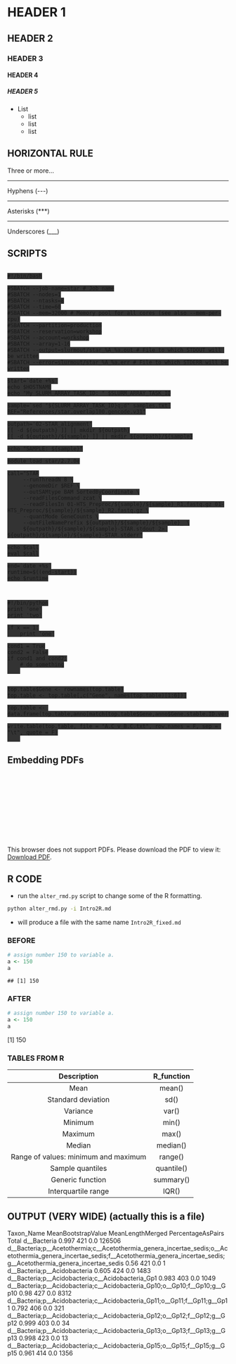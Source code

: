 # HEADER 1
## HEADER 2
### HEADER 3
#### HEADER 4
##### HEADER 5

+ List 
    - list
    - list 
    - list



## HORIZONTAL RULE
Three or more...

---

Hyphens (---)

*** 

Asterisks (***)

___

Underscores (___)



## SCRIPTS

<pre class="prettyprint"><code class="language-sh" style="background-color:333333">
#!/bin/bash

#SBATCH --job-name=star # Job name
#SBATCH --nodes=1
#SBATCH --ntasks=8
#SBATCH --time=60
#SBATCH --mem=32000 # Memory pool for all cores (see also --mem-per-cpu)
#SBATCH --partition=production
#SBATCH --reservation=workshop
#SBATCH --account=workshop
#SBATCH --array=1-16
#SBATCH --output=slurmout/star_%A_%a.out # File to which STDOUT will be written
#SBATCH --error=slurmout/star_%A_%a.err # File to which STDERR will be written

start=`date +%s`
echo $HOSTNAME
echo "My SLURM_ARRAY_TASK_ID: " $SLURM_ARRAY_TASK_ID

sample=`sed "${SLURM_ARRAY_TASK_ID}q;d" samples.txt`
REF="References/star.overlap100.gencode.v31"

outpath='02-STAR_alignment'
[[ -d ${outpath} ]] || mkdir ${outpath}
[[ -d ${outpath}/${sample} ]] || mkdir ${outpath}/${sample}

echo "SAMPLE: ${sample}"

module load star/2.7.0e

call="STAR
     --runThreadN 8 \
     --genomeDir $REF \
     --outSAMtype BAM SortedByCoordinate \
     --readFilesCommand zcat \
     --readFilesIn 01-HTS_Preproc/${sample}/${sample}_R1.fastq.gz 01-HTS_Preproc/${sample}/${sample}_R2.fastq.gz \
     --quantMode GeneCounts \
     --outFileNamePrefix ${outpath}/${sample}/${sample}_ \
     ${outpath}/${sample}/${sample}-STAR.stdout 2> ${outpath}/${sample}/${sample}-STAR.stderr"

echo $call
eval $call

end=`date +%s`
runtime=$((end-start))
echo $runtime

</code></pre>

<pre class="prettyprint"><code class="language-py" style="background-color:333333">
#!/bin/python
print 'one'
print 'two'

if x == 1:
    print 'one'

cond1 = True
cond2 = False
if cond1 and cond2:
    # do something
    
</code></pre>

<pre class="prettyprint"><code class="language-R" style="background-color:333333">
top.table$Gene <- rownames(top.table)
top.table <- top.table[,c("Gene", names(top.table)[1:6])]

top.table <- data.frame(top.table,anno[match(top.table$Gene,anno$Gene.stable.ID.version),],logcpm[match(top.table$Gene,rownames(logcpm)),])

write.table(top.table, file = "A.C_v_B.C.txt", row.names = F, sep = "\t", quote = F)
    
</code></pre>

## Embedding PDFs
<object data="https://docs.conda.io/projects/conda/en/4.6.0/_downloads/52a95608c49671267e40c689e0bc00ca/conda-cheatsheet.pdf" type="application/pdf" width="700px" height="700px">
    <embed src="https://docs.conda.io/projects/conda/en/4.6.0/_downloads/52a95608c49671267e40c689e0bc00ca/conda-cheatsheet.pdf">
        <p>This browser does not support PDFs. Please download the PDF to view it: <a href="http://yoursite.com/the.pdf">Download PDF</a>.</p>
    </embed>
</object>



## R CODE
- run the `alter_rmd.py` script to change some of the R formatting.
```bash
python alter_rmd.py -i Intro2R.md
```
- will produce a file with the same name `Intro2R_fixed.md`

### BEFORE
```r
# assign number 150 to variable a.
a <- 150
a
```

```
## [1] 150
```

### AFTER
```r
# assign number 150 to variable a.
a <- 150
a
```
<div class='r_output'> [1] 150
</div>

### TABLES FROM R
<table class="table table-striped table-hover table-responsive" style="width: auto !important; margin-left: auto; margin-right: auto;">
 <thead>
  <tr>
   <th style="text-align:center;"> Description </th>
   <th style="text-align:center;"> R_function </th>
  </tr>
 </thead>
<tbody>
  <tr>
   <td style="text-align:center;"> Mean </td>
   <td style="text-align:center;"> mean() </td>
  </tr>
  <tr>
   <td style="text-align:center;"> Standard deviation </td>
   <td style="text-align:center;"> sd() </td>
  </tr>
  <tr>
   <td style="text-align:center;"> Variance </td>
   <td style="text-align:center;"> var() </td>
  </tr>
  <tr>
   <td style="text-align:center;"> Minimum </td>
   <td style="text-align:center;"> min() </td>
  </tr>
  <tr>
   <td style="text-align:center;"> Maximum </td>
   <td style="text-align:center;"> max() </td>
  </tr>
  <tr>
   <td style="text-align:center;"> Median </td>
   <td style="text-align:center;"> median() </td>
  </tr>
  <tr>
   <td style="text-align:center;"> Range of values: minimum and maximum </td>
   <td style="text-align:center;"> range() </td>
  </tr>
  <tr>
   <td style="text-align:center;"> Sample quantiles </td>
   <td style="text-align:center;"> quantile() </td>
  </tr>
  <tr>
   <td style="text-align:center;"> Generic function </td>
   <td style="text-align:center;"> summary() </td>
  </tr>
  <tr>
   <td style="text-align:center;"> Interquartile range </td>
   <td style="text-align:center;"> IQR() </td>
  </tr>
</tbody>
</table>



## OUTPUT (VERY WIDE) (actually this is a file)

<div class="output">Taxon_Name	MeanBootstrapValue	MeanLengthMerged	PercentageAsPairs	Total
d__Bacteria	0.997	421	0.0	126506
d__Bacteria;p__Acetothermia;c__Acetothermia_genera_incertae_sedis;o__Acetothermia_genera_incertae_sedis;f__Acetothermia_genera_incertae_sedis;g__Acetothermia_genera_incertae_sedis	0.56	421	0.0	1
d__Bacteria;p__Acidobacteria	0.605	424	0.0	1483
d__Bacteria;p__Acidobacteria;c__Acidobacteria_Gp1	0.983	403	0.0	1049
d__Bacteria;p__Acidobacteria;c__Acidobacteria_Gp10;o__Gp10;f__Gp10;g__Gp10	0.98	427	0.0	8312
d__Bacteria;p__Acidobacteria;c__Acidobacteria_Gp11;o__Gp11;f__Gp11;g__Gp11	0.792	406	0.0	321
d__Bacteria;p__Acidobacteria;c__Acidobacteria_Gp12;o__Gp12;f__Gp12;g__Gp12	0.999	403	0.0	34
d__Bacteria;p__Acidobacteria;c__Acidobacteria_Gp13;o__Gp13;f__Gp13;g__Gp13	0.998	423	0.0	13
d__Bacteria;p__Acidobacteria;c__Acidobacteria_Gp15;o__Gp15;f__Gp15;g__Gp15	0.961	414	0.0	1356
</div>